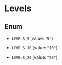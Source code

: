 

# Levels

## Enum


* `LEVELS_5` (value: `"5"`)

* `LEVELS_10` (value: `"10"`)

* `LEVELS_20` (value: `"20"`)



